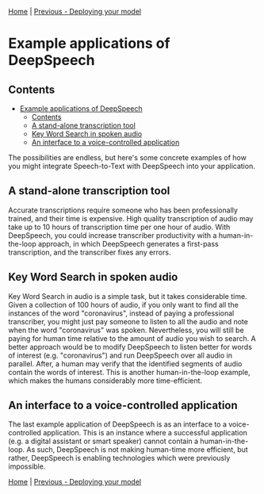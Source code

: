 [Home](README.md) | [Previous - Deploying your model](DEPLOYING.md)

# Example applications of DeepSpeech

## Contents

- [Example applications of DeepSpeech](#example-applications-of-deepspeech)
  * [Contents](#contents)
  * [A stand-alone transcription tool](#a-stand-alone-transcription-tool)
  * [Key Word Search in spoken audio](#key-word-search-in-spoken-audio)
  * [An interface to a voice-controlled application](#an-interface-to-a-voice-controlled-application)

The possibilities are endless, but here's some concrete examples of how you might integrate Speech-to-Text with DeepSpeech into your application.

## A stand-alone transcription tool

Accurate transcriptions require someone who has been professionally trained, and their time is expensive. High quality transcription of audio may take up to 10 hours of transcription time per one hour of audio. With DeepSpeech, you could increase transcriber productivity with a human-in-the-loop approach, in which DeepSpeech generates a first-pass transcription, and the transcriber fixes any errors.

## Key Word Search in spoken audio

Key Word Search in audio is a simple task, but it takes considerable time. Given a collection of 100 hours of audio, if you only want to find all the instances of the word "coronavirus", instead of paying a professional transcriber, you might just pay someone to listen to all the audio and note when the word "coronavirus" was spoken. Nevertheless, you will still be paying for human time relative to the amount of audio you wish to search. A better approach would be to modify DeepSpeech to listen better for words of interest (e.g. "coronavirus") and run DeepSpeech over all audio in parallel. After, a human may verify that the identified segments of audio contain the words of interest. This is another human-in-the-loop example, which makes the humans considerably more time-efficient.

## An interface to a voice-controlled application

The last example application of DeepSpeech is as an interface to a voice-controlled application. This is an instance where a successful application (e.g. a digital assistant or smart speaker) cannot contain a human-in-the-loop. As such, DeepSpeech is not making human-time more efficient, but rather, DeepSpeech is enabling technologies which were previously impossible.

[Home](README.md) | [Previous - Deploying your model](DEPLOYING.md)
